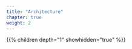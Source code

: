 ```yaml
---
title: "Architecture"
chapter: true
weight: 2
---
```


{{% children depth="1" showhidden="true" %}}
